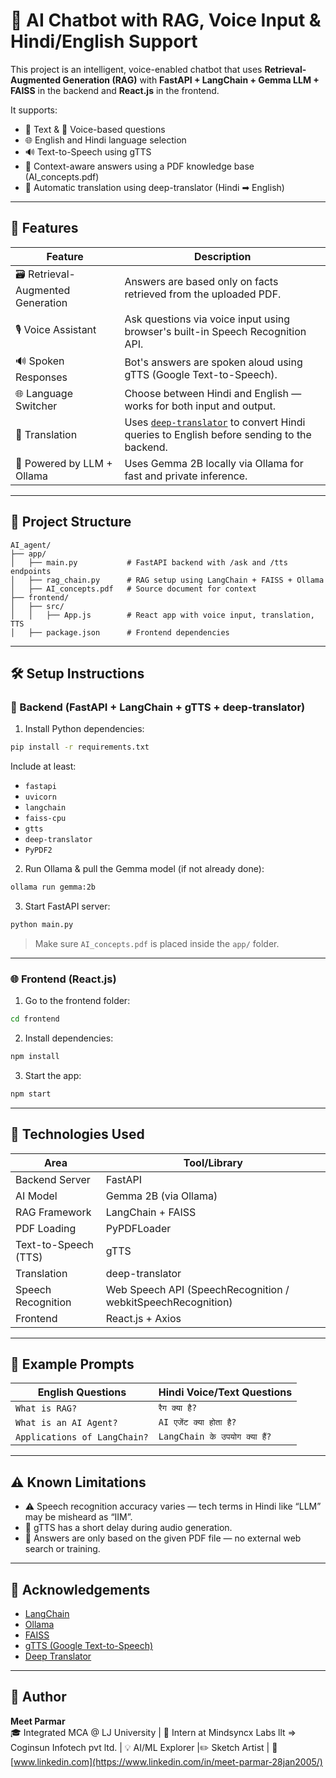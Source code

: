 # 🧠 AI Chatbot with RAG, Voice Input & Hindi/English Support

This project is an intelligent, voice-enabled chatbot that uses **Retrieval-Augmented Generation (RAG)** with **FastAPI + LangChain + Gemma LLM + FAISS** in the backend and **React.js** in the frontend.

It supports:
- 💬 Text & 🎤 Voice-based questions
- 🌐 English and Hindi language selection
- 🔊 Text-to-Speech using gTTS
- 🧠 Context-aware answers using a PDF knowledge base (AI_concepts.pdf)
- 🔁 Automatic translation using deep-translator (Hindi ➡ English)

---

## 🚀 Features

| Feature                     | Description                                                                 |
|----------------------------|-----------------------------------------------------------------------------|
| 🗃️ Retrieval-Augmented Generation | Answers are based only on facts retrieved from the uploaded PDF.            |
| 🎙️ Voice Assistant          | Ask questions via voice input using browser's built-in Speech Recognition API. |
| 🔊 Spoken Responses         | Bot's answers are spoken aloud using gTTS (Google Text-to-Speech).          |
| 🌐 Language Switcher        | Choose between Hindi and English — works for both input and output.         |
| 🔁 Translation              | Uses [`deep-translator`](https://pypi.org/project/deep-translator/) to convert Hindi queries to English before sending to the backend. |
| 🤖 Powered by LLM + Ollama | Uses Gemma 2B locally via Ollama for fast and private inference.            |

---

## 📂 Project Structure

```
AI_agent/
├── app/
│   ├── main.py           # FastAPI backend with /ask and /tts endpoints
│   ├── rag_chain.py      # RAG setup using LangChain + FAISS + Ollama
│   ├── AI_concepts.pdf   # Source document for context
├── frontend/
│   ├── src/
│   │   ├── App.js        # React app with voice input, translation, TTS
│   ├── package.json      # Frontend dependencies
```

---

## 🛠️ Setup Instructions

### 🔧 Backend (FastAPI + LangChain + gTTS + deep-translator)

1. Install Python dependencies:

```bash
pip install -r requirements.txt
```

Include at least:
- `fastapi`
- `uvicorn`
- `langchain`
- `faiss-cpu`
- `gtts`
- `deep-translator`
- `PyPDF2`

2. Run Ollama & pull the Gemma model (if not already done):

```bash
ollama run gemma:2b
```

3. Start FastAPI server:

```bash
python main.py
```

> Make sure `AI_concepts.pdf` is placed inside the `app/` folder.

---

### 🌐 Frontend (React.js)

1. Go to the frontend folder:

```bash
cd frontend
```

2. Install dependencies:

```bash
npm install
```

3. Start the app:

```bash
npm start
```

---

## 🧠 Technologies Used

| Area                  | Tool/Library                             |
|-----------------------|-------------------------------------------|
| Backend Server        | FastAPI                                  |
| AI Model              | Gemma 2B (via Ollama)                    |
| RAG Framework         | LangChain + FAISS                        |
| PDF Loading           | PyPDFLoader                              |
| Text-to-Speech (TTS)  | gTTS                                      |
| Translation           | deep-translator                          |
| Speech Recognition    | Web Speech API (SpeechRecognition / webkitSpeechRecognition) |
| Frontend              | React.js + Axios                         |

---

## 🧪 Example Prompts

| English Questions            | Hindi Voice/Text Questions       |
|-----------------------------|----------------------------------|
| `What is RAG?`              | `रैग क्या है?`                   |
| `What is an AI Agent?`      | `AI एजेंट क्या होता है?`        |
| `Applications of LangChain?`| `LangChain के उपयोग क्या हैं?`  |

---

## ⚠️ Known Limitations

- ⚠️ Speech recognition accuracy varies — tech terms in Hindi like “LLM” may be misheard as “IIM”.
- 📢 gTTS has a short delay during audio generation.
- 🤖 Answers are only based on the given PDF file — no external web search or training.

---

## 🙏 Acknowledgements

- [LangChain](https://www.langchain.com/)
- [Ollama](https://ollama.com/)
- [FAISS](https://github.com/facebookresearch/faiss)
- [gTTS (Google Text-to-Speech)](https://pypi.org/project/gTTS/)
- [Deep Translator](https://pypi.org/project/deep-translator/)

---

## 👤 Author

**Meet Parmar**  
🎓 Integrated MCA @ LJ University  |
💼 Intern at Mindsyncx Labs llt => Coginsun Infotech pvt ltd.  |
💡 AI/ML Explorer |✏️ Sketch Artist  |
🔗 [www.linkedin.com](https://www.linkedin.com/in/meet-parmar-28jan2005/)
